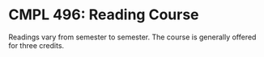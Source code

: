 # CMPL 496: Reading Course

Readings vary from semester to semester. The course is generally offered for three credits.